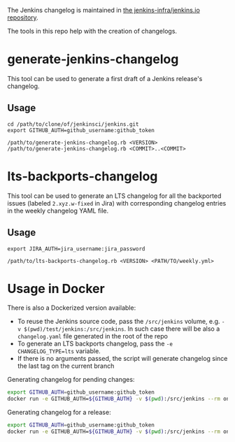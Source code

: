 The Jenkins changelog is maintained in [the jenkins-infra/jenkins.io repository](https://github.com/jenkins-infra/jenkins.io/tree/master/content/_data/changelogs).

The tools in this repo help with the creation of changelogs.

# generate-jenkins-changelog

This tool can be used to generate a first draft of a Jenkins release's changelog.


## Usage

```
cd /path/to/clone/of/jenkinsci/jenkins.git
export GITHUB_AUTH=github_username:github_token

/path/to/generate-jenkins-changelog.rb <VERSION>
/path/to/generate-jenkins-changelog.rb <COMMIT>..<COMMIT>
```

# lts-backports-changelog

This tool can be used to generate an LTS changelog for all the backported issues (labeled `2.xyz.w-fixed` in Jira) with corresponding changelog entries in the weekly changelog YAML file.


## Usage

```
export JIRA_AUTH=jira_username:jira_password

/path/to/lts-backports-changelog.rb <VERSION> <PATH/TO/weekly.yml>
```

# Usage in Docker

There is also a Dockerized version available:

* To reuse the Jenkins source code, pass the `/src/jenkins` volume, e.g. `-v $(pwd)/test/jenkins:/src/jenkins`.
  In such case there will be also a `changelog.yaml` file generated in the root of the repo
* To generate an LTS backports changelog, pass the `-e CHANGELOG_TYPE=lts` variable.
* If there is no arguments passed, the script will generate changelog since the last tag on the current branch

Generating changelog for pending changes:

```sh
export GITHUB_AUTH=github_username:github_token
docker run -e GITHUB_AUTH=${GITHUB_AUTH} -v $(pwd):/src/jenkins --rm onenashev/jenkins-changelog-generator
```

Generating changelog for a release:

```sh
export GITHUB_AUTH=github_username:github_token
docker run -e GITHUB_AUTH=${GITHUB_AUTH} -v $(pwd):/src/jenkins --rm onenashev/jenkins-changelog-generator 2.204
```
